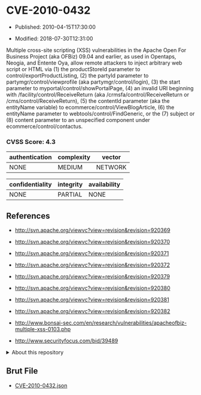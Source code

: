 # CVE-2010-0432

- Published: 2010-04-15T17:30:00

- Modified: 2018-07-30T12:31:00

Multiple cross-site scripting (XSS) vulnerabilities in the Apache Open For Business Project (aka OFBiz) 09.04 and earlier, as used in Opentaps, Neogia, and Entente Oya, allow remote attackers to inject arbitrary web script or HTML via (1) the productStoreId parameter to control/exportProductListing, (2) the partyId parameter to partymgr/control/viewprofile (aka partymgr/control/login), (3) the start parameter to myportal/control/showPortalPage, (4) an invalid URI beginning with /facility/control/ReceiveReturn (aka /crmsfa/control/ReceiveReturn or /cms/control/ReceiveReturn), (5) the contentId parameter (aka the entityName variable) to ecommerce/control/ViewBlogArticle, (6) the entityName parameter to webtools/control/FindGeneric, or the (7) subject or (8) content parameter to an unspecified component under ecommerce/control/contactus.

### CVSS Score: **4.3**

| authentication | complexity | vector |
| --- | --- | --- |
| NONE | MEDIUM | NETWORK |

| confidentiality | integrity | availability |
| --- | --- | --- |
| NONE | PARTIAL | NONE |

## References

* http://svn.apache.org/viewvc?view=revision&revision=920369

* http://svn.apache.org/viewvc?view=revision&revision=920370

* http://svn.apache.org/viewvc?view=revision&revision=920371

* http://svn.apache.org/viewvc?view=revision&revision=920372

* http://svn.apache.org/viewvc?view=revision&revision=920379

* http://svn.apache.org/viewvc?view=revision&revision=920380

* http://svn.apache.org/viewvc?view=revision&revision=920381

* http://svn.apache.org/viewvc?view=revision&revision=920382

* http://www.bonsai-sec.com/en/research/vulnerabilities/apacheofbiz-multiple-xss-0103.php

* http://www.securityfocus.com/bid/39489

<details>
<summary>About this repository</summary> 

  This repository is part of the project [Live Hack CVE](https://github.com/Live-Hack-CVE). Main website can be found [www.live-hack.org](https://www.live-hack.org) 
  
  Made by [Sn0wAlice](https://github.com/Sn0wAlice) for the people that care about security and need to have a feed of the latest CVEs. Hope you enjoy it, don't forget to star the repo and follow me on [Twitter](https://twitter.com/Sn0wAlice) and [Github](https://github.com/Sn0wAlice). And that is my [personnal website](https://www.alice-snow.me/)

  - [Home Page](https://github.com/Live-Hack-CVE)
  - [Framework](https://github.com/Live-Hack-CVE/cve-framework)
  - [CVE database](https://github.com/Live-Hack-CVE/full_database)
  - [Changelog](https://github.com/Live-Hack-CVE/Changelog)
</details>

## Brut File

* [CVE-2010-0432.json](https://raw.githubusercontent.com/Live-Hack-CVE/full_database/main/cves/2010/CVE-2010-0432.json)

